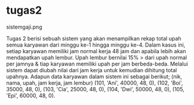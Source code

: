 # tugas2
sistemgaji.png

Tugas 2 berisi sebuah sistem yang akan menampilkan rekap total upah semua karyawan dari minggu ke-1 hingga minggu ke-4. 
Dalam kasus ini, setiap karyawan memiliki jam normal kerja 48 jam dan apabila lebih akan mendapatkan upah lembur.
Upah lembur bernilai 15% > dari upah normal per jamnya & tiap karyawan memiliki upah per jam berbeda-beda.
Melalui sistem dapat diubah nilai dari jam kerja untuk kemudian dihitung total upahnya.
Adapun data karyawan dalam sistem ini sebagai berikut;
(nik, nama, upah, jam kerja, jam lembur)
(101, 'Ani', 40000, 48, 0),
(102, 'Boi', 35000, 48, 0),
(103, 'Cia', 25000, 48, 0),
(104, 'Dwi', 50000, 48, 0),
(105, 'Epi', 60000, 48, 0).
